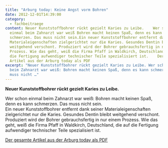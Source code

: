 ```yaml
---
title: "Arburg today: Keine Angst vorm Bohren"
date: 2012-12-01T14:39:00
category:
  - fachbeitraege
content: Neuer Kunststoffbohrer rückt gezielt Karies zu Leibe.    Wer schon
  einmal beim Zahnarzt war weiß Bohren macht keinen Spaß, denn es kann
  schmerzen. Das muss nicht sein.Ein neuer Kunststoffbohrer entfernt dank seiner
  Materialeigenschaften zielgerichtet nur die Karies. Gesundes Dentin bleibt
  weitgehend verschont. Produziert wird der Bohrer gebrauchsfertig in nur einem
  Prozess. Wie das geht, weiß die Firma Pfaff in Waldkirch, Deutschland, die auf
  die Fertigung aufwendiger technischer Teile spezialisiert ist.    Der gesamte
  Artikel aus der Arburg today als PDF
excerpt: "Neuer Kunststoffbohrer rückt gezielt Karies zu Leibe. Wer schon einmal
  beim Zahnarzt war weiß: Bohren macht keinen Spaß, denn es kann schmerzen. Das
  muss nicht …"
---
```


<p><strong>Neuer Kunststoffbohrer rückt gezielt Karies zu Leibe.</strong></p>



Wer schon einmal beim Zahnarzt war weiß: Bohren macht keinen Spaß, denn es kann schmerzen. Das muss nicht sein.<br>Ein neuer Kunststoffbohrer entfernt dank seiner Materialeigenschaften zielgerichtet nur die Karies. Gesundes Dentin bleibt weitgehend verschont. Produziert wird der Bohrer gebrauchsfertig in nur einem Prozess. Wie das geht, weiß die Firma Pfaff in Waldkirch, Deutschland, die auf die Fertigung aufwendiger technischer Teile spezialisiert ist.</p>



<p><a href="/downloads/Arburg-today.pdf" target="_blank" rel="noreferrer noopener" aria-label=" (öffnet in neuem Tab)">Der gesamte Artikel aus der Arburg today als PDF</a></p>

